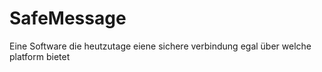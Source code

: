 # SafeMessage
Eine Software die heutzutage eiene sichere verbindung egal über welche platform bietet
